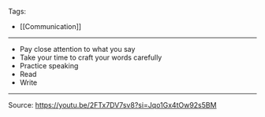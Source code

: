 Tags:
- [[Communication]]
---
- Pay close attention to what you say
- Take your time to craft your words carefully
- Practice speaking
- Read
- Write
---
Source: https://youtu.be/2FTx7DV7sv8?si=Jqo1Gx4tOw92s5BM
